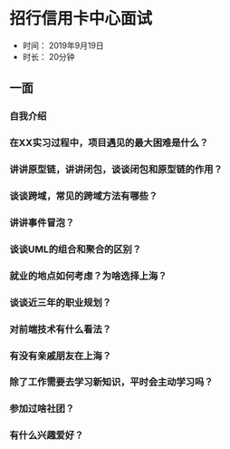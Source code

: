 # 招行信用卡中心面试
+ 时间： 2019年9月19日
+ 时长： 20分钟

## 一面

### 自我介绍

### 在XX实习过程中，项目遇见的最大困难是什么？

### 讲讲原型链，讲讲闭包，谈谈闭包和原型链的作用？

### 谈谈跨域，常见的跨域方法有哪些？

### 讲讲事件冒泡？

### 谈谈UML的组合和聚合的区别？

### 就业的地点如何考虑？为啥选择上海？

### 谈谈近三年的职业规划？

### 对前端技术有什么看法？

### 有没有亲戚朋友在上海？

### 除了工作需要去学习新知识，平时会主动学习吗？

### 参加过啥社团？

### 有什么兴趣爱好？


